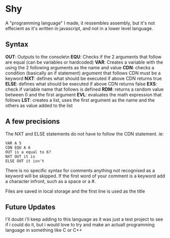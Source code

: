 # Shy

A "programming language" I made, it ressembles assembly, but it's not effecient as it's written in javascript, and not in a lower level language.

## Syntax

**OUT**: Outputs to the console\n
**EQU**: Checks if the 2 arguments that follow are equal (can be variables or hardcoded)
**VAR**: Creates a variable with the using the 2 following arguments as the name and value
**CDN**: checks a condition (basically an if statement) argument that follows CDN must be a keyword
**NXT**: defines what should be executed if above CDN returns true
**ELSE**: defines what should be executed if above CDN returns false
**EXS**: check if variable name that follows is defined
**RDM**: returns a random value between 0 and the first argument
**EVL**: evaluates the math expression that follows
**LST**: creates a list, uses the first argument as the name and the others as value added to the list

## A few precisions

The NXT and ELSE statements do not have to follow the CDN statement. ie:

```
VAR A 5
CDN EQU A 6
OUT is a equal to 6?
NXT OUT it is
ELSE OUT it isn't
```
There is no specific syntax for comments anything not recognised as a keyword will be skipped. If the first word of your comment is a keyword add a character infront, such as a space or a #.

Files are saved in local storage and the first line is used as the title

## Future Updates

I'll doubt i'll keep adding to this language as it was just a test project to see if i could do it, but i would love to try and make an actuall programming language in something like C or C++
